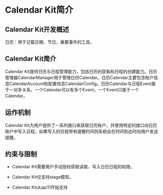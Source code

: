# Calendar Kit简介

## Calendar Kit开发概述

日历：用于记载日期、节日，重要事件的工具。

## Calendar Kit简介

Calendar Kit提供日历与日程管理能力，包括日历的获取和日程的创建能力。日历管理器CalendarManager用于管理日历Calendar。日历Calendar主要包含帐户信息CalendarAccount和配置信息CalendarConfig。日历Calendar与日程Event属于一对多关系，一个Calendar可以有多个Event，一个Event只属于一个Calendar。

## 运作机制

Calendar Kit为用户提供了一系列接口来获取日历账户，并使用特定的接口向日历账户中写入日程。如果写入的日程带有提醒时间则系统会在时间到达时向用户发送提醒。

## 约束与限制

- Calendar Kit需要用户手动授权获取读取、写入日历日程的权限。

- Calendar Kit仅支持stage模型。

- Calendar Kit从api11开始支持